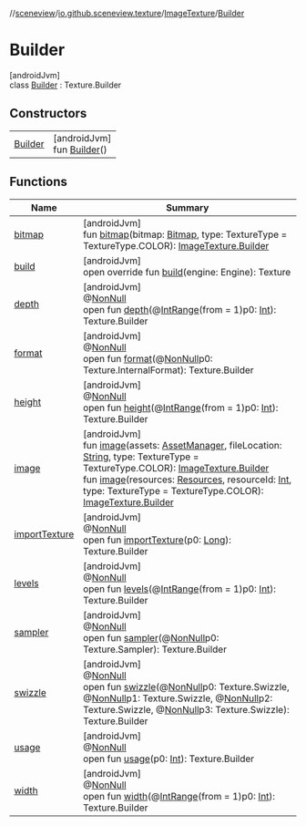 //[sceneview](../../../../index.md)/[io.github.sceneview.texture](../../index.md)/[ImageTexture](../index.md)/[Builder](index.md)

# Builder

[androidJvm]\
class [Builder](index.md) : Texture.Builder

## Constructors

| | |
|---|---|
| [Builder](-builder.md) | [androidJvm]<br>fun [Builder](-builder.md)() |

## Functions

| Name | Summary |
|---|---|
| [bitmap](bitmap.md) | [androidJvm]<br>fun [bitmap](bitmap.md)(bitmap: [Bitmap](https://developer.android.com/reference/kotlin/android/graphics/Bitmap.html), type: TextureType = TextureType.COLOR): [ImageTexture.Builder](index.md) |
| [build](build.md) | [androidJvm]<br>open override fun [build](build.md)(engine: Engine): Texture |
| [depth](../../-view-texture/-builder/index.md#1313264849%2FFunctions%2F-1571379623) | [androidJvm]<br>@[NonNull](https://developer.android.com/reference/kotlin/androidx/annotation/NonNull.html)<br>open fun [depth](../../-view-texture/-builder/index.md#1313264849%2FFunctions%2F-1571379623)(@[IntRange](https://developer.android.com/reference/kotlin/androidx/annotation/IntRange.html)(from = 1)p0: [Int](https://kotlinlang.org/api/latest/jvm/stdlib/kotlin/-int/index.html)): Texture.Builder |
| [format](../../-view-texture/-builder/index.md#1571567029%2FFunctions%2F-1571379623) | [androidJvm]<br>@[NonNull](https://developer.android.com/reference/kotlin/androidx/annotation/NonNull.html)<br>open fun [format](../../-view-texture/-builder/index.md#1571567029%2FFunctions%2F-1571379623)(@[NonNull](https://developer.android.com/reference/kotlin/androidx/annotation/NonNull.html)p0: Texture.InternalFormat): Texture.Builder |
| [height](../../-view-texture/-builder/index.md#-1567470501%2FFunctions%2F-1571379623) | [androidJvm]<br>@[NonNull](https://developer.android.com/reference/kotlin/androidx/annotation/NonNull.html)<br>open fun [height](../../-view-texture/-builder/index.md#-1567470501%2FFunctions%2F-1571379623)(@[IntRange](https://developer.android.com/reference/kotlin/androidx/annotation/IntRange.html)(from = 1)p0: [Int](https://kotlinlang.org/api/latest/jvm/stdlib/kotlin/-int/index.html)): Texture.Builder |
| [image](image.md) | [androidJvm]<br>fun [image](image.md)(assets: [AssetManager](https://developer.android.com/reference/kotlin/android/content/res/AssetManager.html), fileLocation: [String](https://kotlinlang.org/api/latest/jvm/stdlib/kotlin/-string/index.html), type: TextureType = TextureType.COLOR): [ImageTexture.Builder](index.md)<br>fun [image](image.md)(resources: [Resources](https://developer.android.com/reference/kotlin/android/content/res/Resources.html), resourceId: [Int](https://kotlinlang.org/api/latest/jvm/stdlib/kotlin/-int/index.html), type: TextureType = TextureType.COLOR): [ImageTexture.Builder](index.md) |
| [importTexture](../../-view-texture/-builder/index.md#-379671335%2FFunctions%2F-1571379623) | [androidJvm]<br>@[NonNull](https://developer.android.com/reference/kotlin/androidx/annotation/NonNull.html)<br>open fun [importTexture](../../-view-texture/-builder/index.md#-379671335%2FFunctions%2F-1571379623)(p0: [Long](https://kotlinlang.org/api/latest/jvm/stdlib/kotlin/-long/index.html)): Texture.Builder |
| [levels](../../-view-texture/-builder/index.md#567960339%2FFunctions%2F-1571379623) | [androidJvm]<br>@[NonNull](https://developer.android.com/reference/kotlin/androidx/annotation/NonNull.html)<br>open fun [levels](../../-view-texture/-builder/index.md#567960339%2FFunctions%2F-1571379623)(@[IntRange](https://developer.android.com/reference/kotlin/androidx/annotation/IntRange.html)(from = 1)p0: [Int](https://kotlinlang.org/api/latest/jvm/stdlib/kotlin/-int/index.html)): Texture.Builder |
| [sampler](../../-view-texture/-builder/index.md#1641360720%2FFunctions%2F-1571379623) | [androidJvm]<br>@[NonNull](https://developer.android.com/reference/kotlin/androidx/annotation/NonNull.html)<br>open fun [sampler](../../-view-texture/-builder/index.md#1641360720%2FFunctions%2F-1571379623)(@[NonNull](https://developer.android.com/reference/kotlin/androidx/annotation/NonNull.html)p0: Texture.Sampler): Texture.Builder |
| [swizzle](../../-view-texture/-builder/index.md#-558095253%2FFunctions%2F-1571379623) | [androidJvm]<br>@[NonNull](https://developer.android.com/reference/kotlin/androidx/annotation/NonNull.html)<br>open fun [swizzle](../../-view-texture/-builder/index.md#-558095253%2FFunctions%2F-1571379623)(@[NonNull](https://developer.android.com/reference/kotlin/androidx/annotation/NonNull.html)p0: Texture.Swizzle, @[NonNull](https://developer.android.com/reference/kotlin/androidx/annotation/NonNull.html)p1: Texture.Swizzle, @[NonNull](https://developer.android.com/reference/kotlin/androidx/annotation/NonNull.html)p2: Texture.Swizzle, @[NonNull](https://developer.android.com/reference/kotlin/androidx/annotation/NonNull.html)p3: Texture.Swizzle): Texture.Builder |
| [usage](../../-view-texture/-builder/index.md#87475507%2FFunctions%2F-1571379623) | [androidJvm]<br>@[NonNull](https://developer.android.com/reference/kotlin/androidx/annotation/NonNull.html)<br>open fun [usage](../../-view-texture/-builder/index.md#87475507%2FFunctions%2F-1571379623)(p0: [Int](https://kotlinlang.org/api/latest/jvm/stdlib/kotlin/-int/index.html)): Texture.Builder |
| [width](../../-view-texture/-builder/index.md#1503935214%2FFunctions%2F-1571379623) | [androidJvm]<br>@[NonNull](https://developer.android.com/reference/kotlin/androidx/annotation/NonNull.html)<br>open fun [width](../../-view-texture/-builder/index.md#1503935214%2FFunctions%2F-1571379623)(@[IntRange](https://developer.android.com/reference/kotlin/androidx/annotation/IntRange.html)(from = 1)p0: [Int](https://kotlinlang.org/api/latest/jvm/stdlib/kotlin/-int/index.html)): Texture.Builder |

